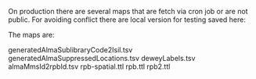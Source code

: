On production there are several maps that are fetch via cron job or are not public.
For avoiding conflict there are local version for testing saved here:

The maps are:

generatedAlmaSublibraryCode2Isil.tsv
generatedAlmaSuppressedLocations.tsv
deweyLabels.tsv
almaMmsId2rpbId.tsv
rpb-spatial.ttl
rpb.ttl
rpb2.ttl